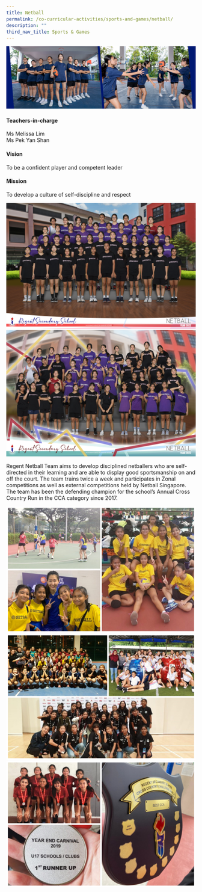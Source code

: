 ```yaml
---
title: Netball
permalink: /co-curricular-activities/sports-and-games/netball/
description: ""
third_nav_title: Sports & Games
---
```

![](/images/CCA/Netball/NTBLBanner%20-%202023.jpg)

#### Teachers-in-charge
Ms Melissa Lim  
Ms Pek Yan Shan

#### Vision
To be a confident player and competent leader

#### Mission
To develop a culture of self-discipline and respect

![](/images/CCA/2022%20Netball%20Formal.jpg)
![](/images/CCA/2022%20Netball%20Fun.jpg)

Regent Netball Team aims to develop disciplined netballers who are self-directed in their learning and are able to display good sportsmanship on and off the court. The team trains twice a week and participates in Zonal competitions as well as external competitions held by Netball Singapore. The team has been the defending champion for the school’s Annual Cross Country Run in the CCA category since 2017.

![](/images/CCA/Netball/NTBL-1.jpg)
![](/images/CCA/Netball/NTBL-2.jpg)
![](/images/CCA/Netball/NTBL-3.jpg)